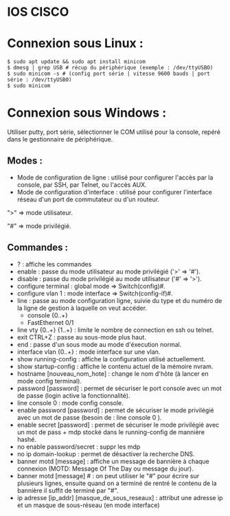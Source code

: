 # IOS CISCO

# Connexion sous Linux :
```
$ sudo apt update && sudo apt install minicom
$ dmesg | grep USB # récup du périphérique (exemple : /dev/ttyUSBO)
$ sudo minicom -s # (config port série | vitesse 9600 bauds | port série : /dev/ttyUSB0)
$ sudo minicom
```

# Connexion sous Windows :
Utiliser putty, port série, sélectionner le COM utilisé pour la console, repéré dans le gestionnaire de périphérique.

## Modes :
- Mode de configuration de ligne : utilisé pour configurer l'accès par la console, par SSH, par Telnet, ou l'accès AUX.
- Mode de configuration d'interface : utilisé pour configurer l'interface réseau d'un port de commutateur ou d'un routeur.

">" => mode utilisateur.

"#" => mode privilégié.

## Commandes :

- ? : affiche les commandes
- enable : passe du mode utilisateur au mode privilégié ('>' => '#').
- disable : passe du mode privilégié au mode utilisateur ('#' => '>').
- configure terminal : global mode => Switch(config)#.
- configure vlan 1 : mode interface => Switch(config-if)#.
- line : passe au mode configuration ligne, suivie du type et du numéro de la ligne de gestion à laquelle on veut accéder.
    - console {0..+}
    - FastEthernet 0/1 
- line vty {0..+} {1..+} : limite le nombre de connection en ssh ou telnet.
- exit CTRL+Z : passe au sous-mode plus haut.
- end : passe d'un sous mode au mode d'éxecution normal.
- interface vlan {0..+} : mode interface sur une vlan.
- show running-config : affiche la configuration utilisé actuellement.
- show startup-config : affiche le contenu actuel de la mémoire nvram.
- hostname [nouveau_nom_hote] : change le nom d'hôte (à lancer en mode config terminal).
- password [password] : permet de sécuriser le port console avec un mot de passe (login active la fonctionnalité).
- line console 0 : mode config console.
- enable password [password] : permet de sécuriser le mode privilégié avec un mot de passe (besoin de : line console 0 ).
- enable secret [password] : permet de sécuriser le mode privilégié avec un mot de pass + mdp stocké dans le running-config de mannière hashé. 
- no enable password/secret : suppr les mdp 
- no ip domain-lookup : permet de désactiver la recherche DNS.
- banner motd [message]   : affiche un message de bannière à chaque connexion (MOTD: Message Of The Day ou message du jour).
- banner motd [message] # : on peut utiliser le "#" pour écrire sur plusieurs lignes, ensuite quand on a terminé de rentré le contenu de la bannière il suffit de terminé par "#".
- ip adresse [ip_addr] [masque_de_sous_reseaux] : attribut une adresse ip et un masque de sous-réseau (en mode interface)
